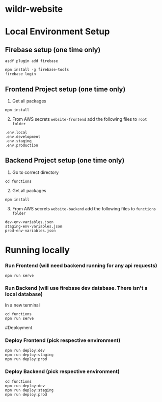 # wildr-website

# Local Environment Setup

## Firebase setup (one time only)

```
asdf plugin add firebase
```

```
npm install -g firebase-tools
firebase login
```

## Frontend Project setup (one time only)

1. Get all packages

```
npm install
```

2. From AWS secrets `website-frontend` add the following files to `root folder`

```
.env.local
.env.development
.env.staging
.env.production
```

## Backend Project setup (one time only)

1. Go to correct directory

```
cd functions
```

2. Get all packages

```
npm install
```

3. From AWS secrets `website-backend` add the following files to `functions folder`

```
dev-env-variables.json
staging-env-variables.json
prod-env-variables.json
```

# Running locally

### Run Frontend (will need backend running for any api requests)

```
npm run serve
```

### Run Backend (will use firebase dev database. There isn't a local database)

In a new terminal

```
cd functions
npm run serve
```

#Deployment

### Deploy Frontend (pick respective environment)

```
npm run deploy:dev
npm run deploy:staging
npm run deploy:prod
```

### Deploy Backend (pick respective environment)

```
cd functions
npm run deploy:dev
npm run deploy:staging
npm run deploy:prod
```
